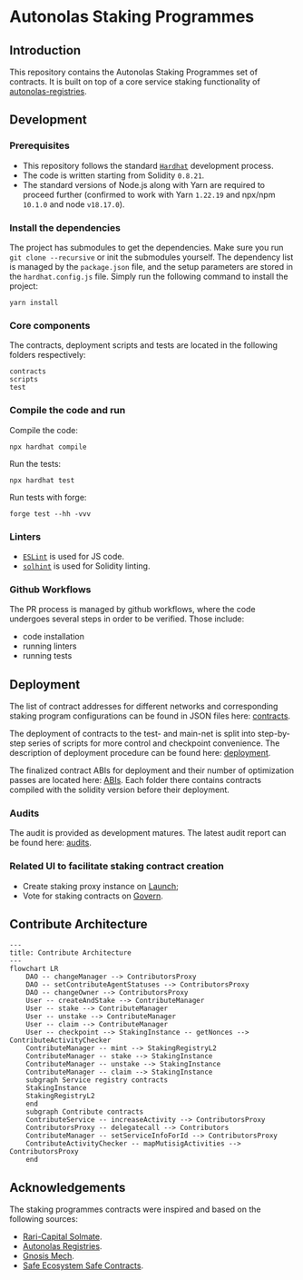 # Autonolas Staking Programmes

## Introduction
This repository contains the Autonolas Staking Programmes set of contracts. It is built on top of a core service staking
functionality of [autonolas-registries](https://github.com/valory-xyz/autonolas-registries).

## Development

### Prerequisites
- This repository follows the standard [`Hardhat`](https://hardhat.org/tutorial/) development process.
- The code is written starting from Solidity `0.8.21`.
- The standard versions of Node.js along with Yarn are required to proceed further (confirmed to work with Yarn `1.22.19` and npx/npm `10.1.0` and node `v18.17.0`).

### Install the dependencies
The project has submodules to get the dependencies. Make sure you run `git clone --recursive` or init the submodules yourself.
The dependency list is managed by the `package.json` file, and the setup parameters are stored in the `hardhat.config.js` file.
Simply run the following command to install the project:
```
yarn install
```

### Core components
The contracts, deployment scripts and tests are located in the following folders respectively:
```
contracts
scripts
test
```

### Compile the code and run
Compile the code:
```
npx hardhat compile
```
Run the tests:
```
npx hardhat test
```
Run tests with forge:
```
forge test --hh -vvv
```


### Linters
- [`ESLint`](https://eslint.org) is used for JS code.
- [`solhint`](https://github.com/protofire/solhint) is used for Solidity linting.


### Github Workflows
The PR process is managed by github workflows, where the code undergoes several steps in order to be verified.
Those include:
- code installation
- running linters
- running tests

## Deployment
The list of contract addresses for different networks and corresponding staking program configurations can be found in JSON files here:
[contracts](https://github.com/valory-xyz/autonolas-staking-programmes/blob/main/scripts/deployment).

The deployment of contracts to the test- and main-net is split into step-by-step series of scripts for more control and checkpoint convenience.
The description of deployment procedure can be found here: [deployment](https://github.com/valory-xyz/autonolas-staking-programmes/blob/main/scripts/deployment).

The finalized contract ABIs for deployment and their number of optimization passes are located here: [ABIs](https://github.com/valory-xyz/autonolas-staking-programmes/blob/main/abis).
Each folder there contains contracts compiled with the solidity version before their deployment.

### Audits
The audit is provided as development matures. The latest audit report can be found here: [audits](https://github.com/valory-xyz/autonolas-staking-programmes/blob/main/audits).

### Related UI to facilitate staking contract creation
- Create staking proxy instance on [Launch](https://launch.olas.network/);
- Vote for staking contracts on [Govern](https://govern.olas.network/).

## Contribute Architecture
```mermaid
---
title: Contribute Architecture
---
flowchart LR
    DAO -- changeManager --> ContributorsProxy
    DAO -- setContributeAgentStatuses --> ContributorsProxy
    DAO -- changeOwner --> ContributorsProxy
    User -- createAndStake --> ContributeManager
    User -- stake --> ContributeManager
    User -- unstake --> ContributeManager
    User -- claim --> ContributeManager
    User -- checkpoint --> StakingInstance -- getNonces --> ContributeActivityChecker
    ContributeManager -- mint --> StakingRegistryL2
    ContributeManager -- stake --> StakingInstance
    ContributeManager -- unstake --> StakingInstance
    ContributeManager -- claim --> StakingInstance
    subgraph Service registry contracts
    StakingInstance
    StakingRegistryL2
    end
    subgraph Contribute contracts
    ContributeService -- increaseActivity --> ContributorsProxy
    ContributorsProxy -- delegatecall --> Contributors
    ContributeManager -- setServiceInfoForId --> ContributorsProxy
    ContributeActivityChecker -- mapMutisigActivities --> ContributorsProxy
    end
```

## Acknowledgements
The staking programmes contracts were inspired and based on the following sources:
- [Rari-Capital Solmate](https://github.com/Rari-Capital/solmate).
- [Autonolas Registries](https://github.com/valory-xyz/autonolas-registries).
- [Gnosis Mech](https://github.com/gnosis/mech).
- [Safe Ecosystem Safe Contracts](https://github.com/safe-global/safe-contracts).